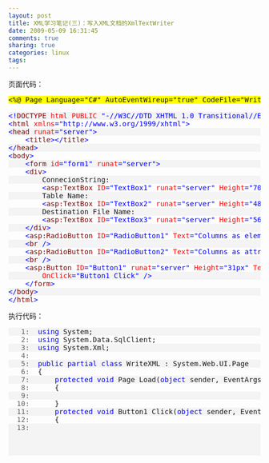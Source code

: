 ```yaml
---
layout: post
title: XML学习笔记(三)：写入XML文档的XmlTextWriter
date: 2009-05-09 16:31:45
comments: true
sharing: true
categories: linux
tags: 
---
```


<p>页面代码：</p>  <div class="csharpcode">   <pre class="alt"><span class="asp">&lt;%@ Page Language=&quot;C#&quot; AutoEventWireup=&quot;true&quot; CodeFile=&quot;WriteXML.aspx.cs&quot; Inherits=&quot;WriteXML&quot; %&gt;</span></pre>

  <pre>&#160;</pre>

  <pre class="alt"><span class="kwrd">&lt;!</span><span class="html">DOCTYPE</span> <span class="attr">html</span> <span class="attr">PUBLIC</span> <span class="kwrd">&quot;-//W3C//DTD XHTML 1.0 Transitional//EN&quot;</span> <span class="kwrd">&quot;http://www.w3.org/TR/xhtml1/DTD/xhtml1-transitional.dtd&quot;</span><span class="kwrd">&gt;</span></pre>

  <pre><span class="kwrd">&lt;</span><span class="html">html</span> <span class="attr">xmlns</span><span class="kwrd">=&quot;http://www.w3.org/1999/xhtml&quot;</span><span class="kwrd">&gt;</span></pre>

  <pre class="alt"><span class="kwrd">&lt;</span><span class="html">head</span> <span class="attr">runat</span><span class="kwrd">=&quot;server&quot;</span><span class="kwrd">&gt;</span></pre>

  <pre>    <span class="kwrd">&lt;</span><span class="html">title</span><span class="kwrd">&gt;&lt;/</span><span class="html">title</span><span class="kwrd">&gt;</span></pre>

  <pre class="alt"><span class="kwrd">&lt;/</span><span class="html">head</span><span class="kwrd">&gt;</span></pre>

  <pre><span class="kwrd">&lt;</span><span class="html">body</span><span class="kwrd">&gt;</span></pre>

  <pre class="alt">    <span class="kwrd">&lt;</span><span class="html">form</span> <span class="attr">id</span><span class="kwrd">=&quot;form1&quot;</span> <span class="attr">runat</span><span class="kwrd">=&quot;server&quot;</span><span class="kwrd">&gt;</span></pre>

  <pre>    <span class="kwrd">&lt;</span><span class="html">div</span><span class="kwrd">&gt;</span></pre>

  <pre class="alt">        ConnecionString:</pre>

  <pre>        <span class="kwrd">&lt;</span><span class="html">asp:TextBox</span> <span class="attr">ID</span><span class="kwrd">=&quot;TextBox1&quot;</span> <span class="attr">runat</span><span class="kwrd">=&quot;server&quot;</span> <span class="attr">Height</span><span class="kwrd">=&quot;70px&quot;</span> <span class="attr">Width</span><span class="kwrd">=&quot;531px&quot;</span><span class="kwrd">&gt;&lt;/</span><span class="html">asp:TextBox</span><span class="kwrd">&gt;&lt;</span><span class="html">br</span> <span class="kwrd">/&gt;</span></pre>

  <pre class="alt">        Table Name:</pre>

  <pre>        <span class="kwrd">&lt;</span><span class="html">asp:TextBox</span> <span class="attr">ID</span><span class="kwrd">=&quot;TextBox2&quot;</span> <span class="attr">runat</span><span class="kwrd">=&quot;server&quot;</span> <span class="attr">Height</span><span class="kwrd">=&quot;48px&quot;</span> <span class="attr">Width</span><span class="kwrd">=&quot;525px&quot;</span><span class="kwrd">&gt;&lt;/</span><span class="html">asp:TextBox</span><span class="kwrd">&gt;&lt;</span><span class="html">br</span> <span class="kwrd">/&gt;</span></pre>

  <pre class="alt">        Destination File Name:</pre>

  <pre>        <span class="kwrd">&lt;</span><span class="html">asp:TextBox</span> <span class="attr">ID</span><span class="kwrd">=&quot;TextBox3&quot;</span> <span class="attr">runat</span><span class="kwrd">=&quot;server&quot;</span> <span class="attr">Height</span><span class="kwrd">=&quot;56px&quot;</span> <span class="attr">Width</span><span class="kwrd">=&quot;519px&quot;</span><span class="kwrd">&gt;&lt;/</span><span class="html">asp:TextBox</span><span class="kwrd">&gt;&lt;</span><span class="html">br</span> <span class="kwrd">/&gt;</span></pre>

  <pre class="alt">    <span class="kwrd">&lt;/</span><span class="html">div</span><span class="kwrd">&gt;</span></pre>

  <pre>    <span class="kwrd">&lt;</span><span class="html">asp:RadioButton</span> <span class="attr">ID</span><span class="kwrd">=&quot;RadioButton1&quot;</span> <span class="attr">Text</span><span class="kwrd">=&quot;Columns as elements&quot;</span> <span class="attr">runat</span><span class="kwrd">=&quot;server&quot;</span> <span class="attr">GroupName</span><span class="kwrd">=&quot;ExportType&quot;</span> <span class="kwrd">/&gt;</span></pre>

  <pre class="alt">    <span class="kwrd">&lt;</span><span class="html">br</span> <span class="kwrd">/&gt;</span></pre>

  <pre>    <span class="kwrd">&lt;</span><span class="html">asp:RadioButton</span> <span class="attr">ID</span><span class="kwrd">=&quot;RadioButton2&quot;</span> <span class="attr">Text</span><span class="kwrd">=&quot;Columns as attributes&quot;</span> <span class="attr">runat</span><span class="kwrd">=&quot;server&quot;</span> <span class="attr">GroupName</span><span class="kwrd">=&quot;ExportType&quot;</span> <span class="kwrd">/&gt;</span></pre>

  <pre class="alt">    <span class="kwrd">&lt;</span><span class="html">br</span> <span class="kwrd">/&gt;</span></pre>

  <pre>    <span class="kwrd">&lt;</span><span class="html">asp:Button</span> <span class="attr">ID</span><span class="kwrd">=&quot;Button1&quot;</span> <span class="attr">runat</span><span class="kwrd">=&quot;server&quot;</span> <span class="attr">Height</span><span class="kwrd">=&quot;31px&quot;</span> <span class="attr">Text</span><span class="kwrd">=&quot;Export Data&quot;</span> <span class="attr">Width</span><span class="kwrd">=&quot;134px&quot;</span></pre>

  <pre class="alt">        <span class="attr">OnClick</span><span class="kwrd">=&quot;Button1_Click&quot;</span> <span class="kwrd">/&gt;</span></pre>

  <pre>    <span class="kwrd">&lt;/</span><span class="html">form</span><span class="kwrd">&gt;</span></pre>

  <pre class="alt"><span class="kwrd">&lt;/</span><span class="html">body</span><span class="kwrd">&gt;</span></pre>

  <pre><span class="kwrd">&lt;/</span><span class="html">html</span><span class="kwrd">&gt;</span></pre>

  <pre><span class="kwrd"></span></pre>
</div>
<style type="text/css">


.csharpcode, .csharpcode pre
{
	font-size: small;
	color: black;
	font-family: consolas, "Courier New", courier, monospace;
	background-color: #ffffff;
	/*white-space: pre;*/
}
.csharpcode pre { margin: 0em; }
.csharpcode .rem { color: #008000; }
.csharpcode .kwrd { color: #0000ff; }
.csharpcode .str { color: #006080; }
.csharpcode .op { color: #0000c0; }
.csharpcode .preproc { color: #cc6633; }
.csharpcode .asp { background-color: #ffff00; }
.csharpcode .html { color: #800000; }
.csharpcode .attr { color: #ff0000; }
.csharpcode .alt 
{
	background-color: #f4f4f4;
	width: 100%;
	margin: 0em;
}
.csharpcode .lnum { color: #606060; }</style>

<p>执行代码：</p>

<div class="csharpcode">
  <pre class="alt"><span class="lnum">   1:  </span><span class="kwrd">using</span> System;</pre>

  <pre><span class="lnum">   2:  </span><span class="kwrd">using</span> System.Data.SqlClient;</pre>

  <pre class="alt"><span class="lnum">   3:  </span><span class="kwrd">using</span> System.Xml;</pre>

  <pre><span class="lnum">   4:  </span>&#160;</pre>

  <pre class="alt"><span class="lnum">   5:  </span><span class="kwrd">public</span> <span class="kwrd">partial</span> <span class="kwrd">class</span> WriteXML : System.Web.UI.Page</pre>

  <pre><span class="lnum">   6:  </span>{</pre>

  <pre class="alt"><span class="lnum">   7:  </span>    <span class="kwrd">protected</span> <span class="kwrd">void</span> Page_Load(<span class="kwrd">object</span> sender, EventArgs e)</pre>

  <pre><span class="lnum">   8:  </span>    {</pre>

  <pre class="alt"><span class="lnum">   9:  </span>&#160;</pre>

  <pre><span class="lnum">  10:  </span>    }</pre>

  <pre class="alt"><span class="lnum">  11:  </span>    <span class="kwrd">protected</span> <span class="kwrd">void</span> Button1_Click(<span class="kwrd">object</span> sender, EventArgs e)</pre>

  <pre><span class="lnum">  12:  </span>    {</pre>

  <pre class="alt"><span class="lnum">  13:  </span>       
